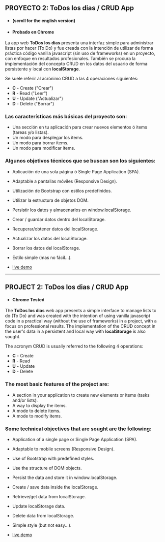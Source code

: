## PROYECTO 2: ToDos los dias / CRUD App
- #### (scroll for the english version)
- #### Probado en Chrome


La app web **ToDos los dias** presenta una interfaz simple para administrar listas por hacer (To Do) y fue creada con la intención de utilizar de forma práctica código vanilla javascript (sin uso de frameworks) en un proyecto, con enfoque en resultados profesionales. También se procura la implementación del concepto CRUD en los datos del usuario de forma persistente y local con **localStorage**. 

Se suele referir al acrónimo CRUD a las 4 operaciones siguientes:
* **C** - Create ("Crear")
* **R** - Read ("Leer")
* **U** - Update ("Actualizar")
* **D** - Delete ("Borrar")


### Las características más básicas del proyecto son:

* Una sección en tu aplicación para crear nuevos elementos ó items (tareas y/o listas).
* Un modo para desplegar los items.
* Un modo para borrar items.
* Un modo para modificar items.


### Algunos objetivos técnicos que se buscan son los siguientes:

 - Aplicación de una sola página ó Single Page Application (SPA).
 - Adaptable a pantallas móviles (Responsive Design).
 - Utilización de Bootstrap con estilos predefinidos.
 - Utilizar la estructura de objetos DOM. 
 - Persistir los datos y almacenarlos en window.localStorage. 
 - Crear / guardar datos dentro del localStorage.
 - Recuperar/obtener datos del localStorage.
 - Actualizar los datos del localStorage.
 - Borrar los datos del localStorage.
 - Estilo simple (mas no fácil...).


- [live demo](https://github.com/xcamarillox/xcamarillox.github.io/proyecto-2) 

_________________


## PROJECT 2: ToDos los dias / CRUD App
- #### Chrome Tested

 The **ToDos los dias** web app presents a simple interface to manage lists to do (To Do) and was created with the intention of using vanilla javascript code in a practical way (without the use of frameworks) in a project, with a focus on professional results. The implementation of the CRUD concept in the user's data in a persistent and local way with **localStorage** is also sought.

The acronym CRUD is usually referred to the following 4 operations:
* **C** - Create
* **R** - Read
* **U** - Update
* **D** - Delete


### The most basic features of the project are:

* A section in your application to create new elements or items (tasks and/or lists).
* A way to display the items.
* A mode to delete items.
* A mode to modify items.


### Some technical objectives that are sought are the following:

 - Application of a single page or Single Page Application (SPA).
 - Adaptable to mobile screens (Responsive Design).
 - Use of Bootstrap with predefined styles.
 - Use the structure of DOM objects.
 - Persist the data and store it in window.localStorage.
 - Create / save data inside the localStorage.
 - Retrieve/get data from localStorage.
 - Update localStorage data.
 - Delete data from localStorage.
 - Simple style (but not easy...).


-  [live demo](https://github.com/xcamarillox/xcamarillox.github.io/proyecto-2) 